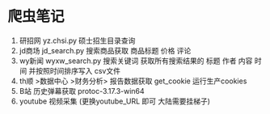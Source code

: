 # 爬虫笔记
1. 研招网 yz.chsi.py 硕士招生目录查询
2. jd商场 jd_search.py 搜索商品获取 商品标题 价格 评论
2. wy新闻 wyxw_search.py 搜索关键词 获取所有搜索结果的 标题 作者 内容 时间 并按照时间排序写入 csv文件
3. th顺 >数据中心 >财务分析> 报告数据获取 get_cookie 运行生产cookies
4. B站 历史弹幕获取 protoc-3.17.3-win64 
5. youtube 视频采集 (更换youtube_URL 即可 大陆需要挂梯子)
